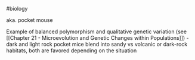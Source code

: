 #biology 


aka. pocket mouse

Example of balanced polymorphism and qualitative genetic variation (see [[Chapter 21 - Microevolution and Genetic Changes within Populations]]) - dark and light rock pocket mice blend into sandy vs volcanic or dark-rock habitats, both are favored depending on the situation